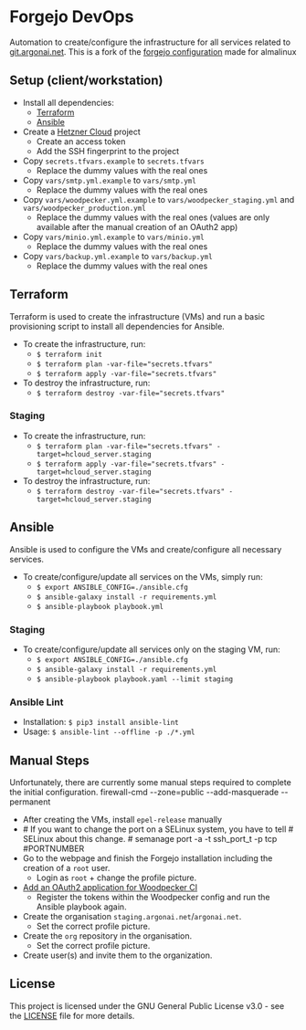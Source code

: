 # Forgejo DevOps

Automation to create/configure the infrastructure for all services related to [git.argonai.net](https://git.argonai.net).
This is a fork of the [forgejo configuration](https://forgejo.dev/forgejo.dev/infrastructure-as-code/) made for almalinux

## Setup (client/workstation)

- Install all dependencies:
    - [Terraform](https://developer.hashicorp.com/terraform/cli/install/apt)
    - [Ansible](https://docs.ansible.com/ansible/latest/installation_guide/intro_installation.html)
- Create a [Hetzner Cloud](https://www.hetzner.com/cloud) project
    - Create an access token
    - Add the SSH fingerprint to the project
- Copy `secrets.tfvars.example` to `secrets.tfvars`
    - Replace the dummy values with the real ones
- Copy `vars/smtp.yml.example` to `vars/smtp.yml`
    - Replace the dummy values with the real ones
- Copy `vars/woodpecker.yml.example` to `vars/woodpecker_staging.yml` and `vars/woodpecker_production.yml`
    - Replace the dummy values with the real ones (values are only available after the manual creation of an OAuth2 app)
- Copy `vars/minio.yml.example` to `vars/minio.yml`
    - Replace the dummy values with the real ones
- Copy `vars/backup.yml.example` to `vars/backup.yml`
    - Replace the dummy values with the real ones


## Terraform

Terraform is used to create the infrastructure (VMs) and run a basic provisioning script to install all dependencies for Ansible.

- To create the infrastructure, run:
    - `$ terraform init`
    - `$ terraform plan -var-file="secrets.tfvars"`
    - `$ terraform apply -var-file="secrets.tfvars"`
- To destroy the infrastructure, run:
    - `$ terraform destroy -var-file="secrets.tfvars"`

### Staging

- To create the infrastructure, run:
    - `$ terraform plan -var-file="secrets.tfvars" -target=hcloud_server.staging`
    - `$ terraform apply -var-file="secrets.tfvars" -target=hcloud_server.staging`
- To destroy the infrastructure, run:
    - `$ terraform destroy -var-file="secrets.tfvars" -target=hcloud_server.staging`


## Ansible

Ansible is used to configure the VMs and create/configure all necessary services.

- To create/configure/update all services on the VMs, simply run:
    - `$ export ANSIBLE_CONFIG=./ansible.cfg`
    - `$ ansible-galaxy install -r requirements.yml`
    - `$ ansible-playbook playbook.yml`

### Staging

- To create/configure/update all services only on the staging VM, run:
    - `$ export ANSIBLE_CONFIG=./ansible.cfg`
    - `$ ansible-galaxy install -r requirements.yml`
    - `$ ansible-playbook playbook.yaml --limit staging`

### Ansible Lint

- Installation: `$ pip3 install ansible-lint`
- Usage: `$ ansible-lint --offline -p ./*.yml`


## Manual Steps

Unfortunately, there are currently some manual steps required to complete the initial configuration.
firewall-cmd --zone=public --add-masquerade --permanent
- After creating the VMs, install `epel-release` manually
- \# If you want to change the port on a SELinux system, you have to tell
\# SELinux about this change.
\# semanage port -a -t ssh_port_t -p tcp #PORTNUMBER
- Go to the webpage and finish the Forgejo installation including the creation of a `root` user.
    - Login as `root` + change the profile picture.
- [Add an OAuth2 application for Woodpecker CI](https://woodpecker-ci.org/docs/administration/vcs/gitea#registration)
    - Register the tokens within the Woodpecker config and run the Ansible playbook again.
- Create the organisation `staging.argonai.net`/`argonai.net`.
    - Set the correct profile picture.
- Create the `org` repository in the organisation.
    - Set the correct profile picture.
- Create user(s) and invite them to the organization.


## License

This project is licensed under the GNU General Public License v3.0 - see the [LICENSE](LICENSE) file for more details.
